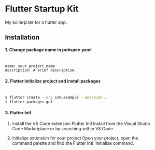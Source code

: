 # Flutter Startup Kit

My boilerplate for a flutter app.

## Installation

#### 1. Change package name in pubspec.yaml

#

```
name: your_project_name
description: A brief description.
```

#### 2. Flutter initialize project and install packages

#

```sh
$ flutter create --org com.example --androidx .
$ flutter packages get
```

#### 3. Flutter Intl

1. Install the VS Code extension Flutter Intl
   Install from the Visual Studio Code Marketplace or by searching within VS Code.

2. Initialize extension for your project
   Open your project, open the command palette and find the Flutter Intl: Initialize command.
